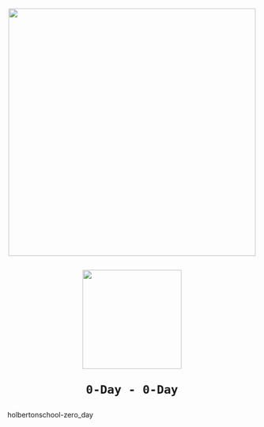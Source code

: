 <h1 align="center">
  <p align="center"><img src="https://assets.holbertonschool.com/media_images/files/000/001/247/original/header-logo-700.png" width="500">
  <p align="center"><img src="https://cdn1.iconfinder.com/data/icons/malware-and-threats/512/Zero-Day-01-512.png" width="200">
    
    0-Day - 0-Day
    
  </p>
</h1>

holbertonschool-zero_day
